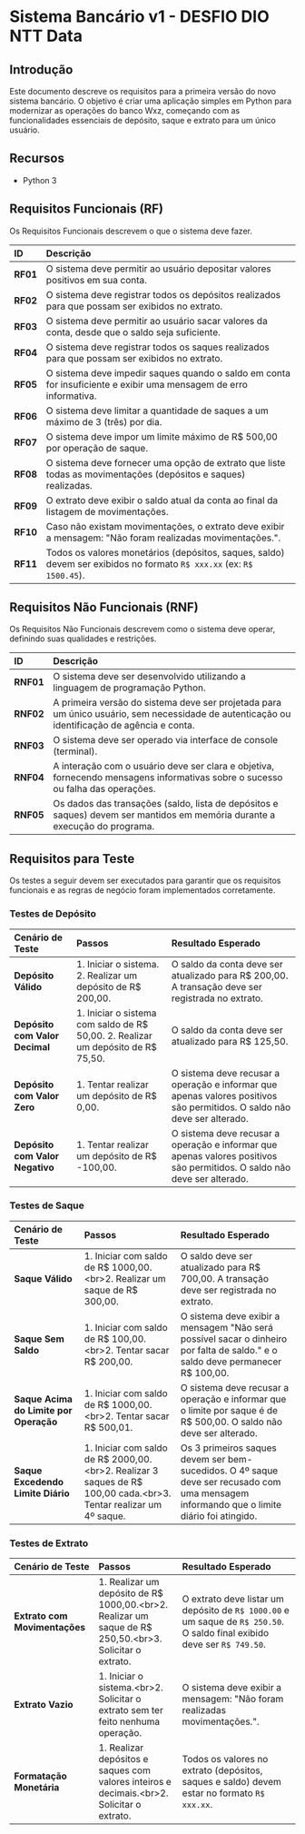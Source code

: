 # Sistema Bancário v1 - DESFIO DIO NTT Data

## Introdução

Este documento descreve os requisitos para a primeira versão do novo sistema bancário. O objetivo é criar uma aplicação simples em Python para modernizar as operações do banco Wxz, começando com as funcionalidades essenciais de depósito, saque e extrato para um único usuário.

## Recursos

- Python 3

## Requisitos Funcionais (RF)

Os Requisitos Funcionais descrevem o que o sistema deve fazer.

| ID | Descrição |
| :--- | :--- |
| **RF01** | O sistema deve permitir ao usuário depositar valores positivos em sua conta. |
| **RF02** | O sistema deve registrar todos os depósitos realizados para que possam ser exibidos no extrato. |
| **RF03** | O sistema deve permitir ao usuário sacar valores da conta, desde que o saldo seja suficiente. |
| **RF04** | O sistema deve registrar todos os saques realizados para que possam ser exibidos no extrato. |
| **RF05** | O sistema deve impedir saques quando o saldo em conta for insuficiente e exibir uma mensagem de erro informativa. |
| **RF06** | O sistema deve limitar a quantidade de saques a um máximo de 3 (três) por dia. |
| **RF07** | O sistema deve impor um limite máximo de R$ 500,00 por operação de saque. |
| **RF08** | O sistema deve fornecer uma opção de extrato que liste todas as movimentações (depósitos e saques) realizadas. |
| **RF09** | O extrato deve exibir o saldo atual da conta ao final da listagem de movimentações. |
| **RF10** | Caso não existam movimentações, o extrato deve exibir a mensagem: "Não foram realizadas movimentações.". |
| **RF11** | Todos os valores monetários (depósitos, saques, saldo) devem ser exibidos no formato `R$ xxx.xx` (ex: `R$ 1500.45`). |

## Requisitos Não Funcionais (RNF)

Os Requisitos Não Funcionais descrevem como o sistema deve operar, definindo suas qualidades e restrições.

| ID | Descrição |
| :--- | :--- |
| **RNF01** | O sistema deve ser desenvolvido utilizando a linguagem de programação Python. |
| **RNF02** | A primeira versão do sistema deve ser projetada para um único usuário, sem necessidade de autenticação ou identificação de agência e conta. |
| **RNF03** | O sistema deve ser operado via interface de console (terminal). |
| **RNF04** | A interação com o usuário deve ser clara e objetiva, fornecendo mensagens informativas sobre o sucesso ou falha das operações. |
| **RNF05** | Os dados das transações (saldo, lista de depósitos e saques) devem ser mantidos em memória durante a execução do programa. |

## Requisitos para Teste

Os testes a seguir devem ser executados para garantir que os requisitos funcionais e as regras de negócio foram implementados corretamente.

### Testes de Depósito

| Cenário de Teste | Passos | Resultado Esperado |
| :--- | :--- | :--- |
| **Depósito Válido** | 1. Iniciar o sistema. 2. Realizar um depósito de R$ 200,00. | O saldo da conta deve ser atualizado para R$ 200,00. A transação deve ser registrada no extrato. |
| **Depósito com Valor Decimal** | 1. Iniciar o sistema com saldo de R$ 50,00. 2. Realizar um depósito de R$ 75,50. | O saldo da conta deve ser atualizado para R$ 125,50. |
| **Depósito com Valor Zero** | 1. Tentar realizar um depósito de R$ 0,00. | O sistema deve recusar a operação e informar que apenas valores positivos são permitidos. O saldo não deve ser alterado. |
| **Depósito com Valor Negativo**| 1. Tentar realizar um depósito de R$ -100,00. | O sistema deve recusar a operação e informar que apenas valores positivos são permitidos. O saldo não deve ser alterado. |

### Testes de Saque

| Cenário de Teste | Passos | Resultado Esperado |
| :--- | :--- | :--- |
| **Saque Válido** | 1. Iniciar com saldo de R$ 1000,00.\<br\>2. Realizar um saque de R$ 300,00. | O saldo deve ser atualizado para R$ 700,00. A transação deve ser registrada no extrato. |
| **Saque Sem Saldo** | 1. Iniciar com saldo de R$ 100,00.\<br\>2. Tentar sacar R$ 200,00. | O sistema deve exibir a mensagem "Não será possível sacar o dinheiro por falta de saldo." e o saldo deve permanecer R$ 100,00. |
| **Saque Acima do Limite por Operação** | 1. Iniciar com saldo de R$ 1000,00.\<br\>2. Tentar sacar R$ 500,01. | O sistema deve recusar a operação e informar que o limite por saque é de R$ 500,00. O saldo não deve ser alterado. |
| **Saque Excedendo Limite Diário** | 1. Iniciar com saldo de R$ 2000,00.\<br\>2. Realizar 3 saques de R$ 100,00 cada.\<br\>3. Tentar realizar um 4º saque. | Os 3 primeiros saques devem ser bem-sucedidos. O 4º saque deve ser recusado com uma mensagem informando que o limite diário foi atingido. |

### Testes de Extrato

| Cenário de Teste | Passos | Resultado Esperado |
| :--- | :--- | :--- |
| **Extrato com Movimentações** | 1. Realizar um depósito de R$ 1000,00.\<br\>2. Realizar um saque de R$ 250,50.\<br\>3. Solicitar o extrato. | O extrato deve listar um depósito de `R$ 1000.00` e um saque de `R$ 250.50`. O saldo final exibido deve ser `R$ 749.50`. |
| **Extrato Vazio** | 1. Iniciar o sistema.\<br\>2. Solicitar o extrato sem ter feito nenhuma operação. | O sistema deve exibir a mensagem: "Não foram realizadas movimentações.". |
| **Formatação Monetária** | 1. Realizar depósitos e saques com valores inteiros e decimais.\<br\>2. Solicitar o extrato. | Todos os valores no extrato (depósitos, saques e saldo) devem estar no formato `R$ xxx.xx`. |
